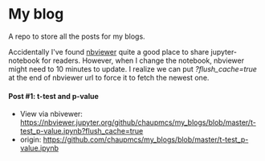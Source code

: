 # My blog

A repo to store all the posts for my blogs.

Accidentally I've found [nbviewer](https://nbviewer.jupyter.org/) quite a good place to share jupyter-notebook for readers. However, when I change the notebook, nbviewer might need to 10 minutes to update. I realize we can put *?flush_cache=true* at the end of nbviewer url to force it to fetch the newest one.  

#### Post #1: t-test and p-value
- View via nbivewer: https://nbviewer.jupyter.org/github/chaupmcs/my_blogs/blob/master/t-test_p-value.ipynb?flush_cache=true
- origin: https://github.com/chaupmcs/my_blogs/blob/master/t-test_p-value.ipynb


